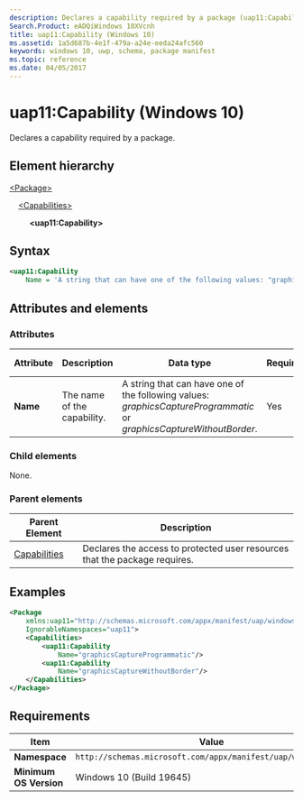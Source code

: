 ```yaml
---
description: Declares a capability required by a package (uap11:Capability).
Search.Product: eADQiWindows 10XVcnh
title: uap11:Capability (Windows 10)
ms.assetid: 1a5d687b-4e1f-479a-a24e-eeda24afc560
keywords: windows 10, uwp, schema, package manifest
ms.topic: reference
ms.date: 04/05/2017
---
```


# uap11:Capability (Windows 10)

Declares a capability required by a package.

## Element hierarchy

[\<Package\>](element-package.md)

&nbsp;&nbsp;&nbsp;&nbsp;[\<Capabilities\>](element-capabilities.md)

&nbsp;&nbsp;&nbsp;&nbsp; &nbsp;&nbsp;&nbsp;&nbsp;**\<uap11:Capability\>**

## Syntax

```xml
<uap11:Capability
    Name = 'A string that can have one of the following values: "graphicsCaptureProgrammatic" or "graphicsCaptureWithoutBorder".' />
```

## Attributes and elements

### Attributes

| Attribute | Description | Data type | Required | Default value |
|-|-|-|-|-|
| **Name** | The name of the capability. | A string that can have one of the following values: *graphicsCaptureProgrammatic* or *graphicsCaptureWithoutBorder*. | Yes |  |

### Child elements

None.

### Parent elements

| Parent Element | Description |
|-|-|
| [Capabilities](element-capabilities.md) | Declares the access to protected user resources that the package requires. |

## Examples

```xml
<Package
    xmlns:uap11="http://schemas.microsoft.com/appx/manifest/uap/windows10/11"  
    IgnorableNamespaces="uap11">
    <Capabilities>
        <uap11:Capability
            Name="graphicsCaptureProgrammatic"/>  
        <uap11:Capability
            Name="graphicsCaptureWithoutBorder"/>  
    </Capabilities>
</Package>
```

## Requirements

| Item | Value |
|--|--|
| **Namespace** | `http://schemas.microsoft.com/appx/manifest/uap/windows10/11` |
| **Minimum OS Version** | Windows 10 (Build 19645) |
